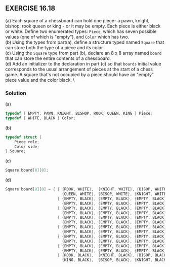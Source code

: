 ## EXERCISE 16.18
(a) Each square of a chessboard can hold one piece- a pawn, knight, bishop, rook queen or king - or it may be empty. Each piece is either black or white. Define two enumerated types: `Piece`, which has seven possible values (one of which is "empty"), and `Color` which has two. \
(b) Using the types from part(a), define a structure typed named `Square` that can store both the type of a piece and its color. \
(c) Using the `Square` type from part (b), declare an 8 x 8 array named `board` that can store the entire contents of a chessboard. \
(d) Add an initializer to the declaration in part (c) so that `boards` initial value corresponds to the usual arrangement of pieces at the start of a chess game. A square that's not occupied by a piece should have an "empty" piece value and the color black. \

### Solution
(a)
```c
typedef { EMPTY, PAWN, KNIGHT, BISHOP, ROOK, QUEEN, KING } Piece;
typedef { WHITE, BLACK } Color;
```
(b)
```c
typedef struct {
    Piece role;
    Color side;
} Square;
```
(c)
```c
Square board[8][8];
```
(d)
```c
Square board[8][8] = { { {ROOK, WHITE},  {KNIGHT, WHITE}, {BISOP, WHITE}, {KING, WHITE},
                         {QUEEN, WHITE}, {BISOP, WHITE}, {KNIGHT, WHITE}, {ROOK, WHITE} },
                       { {EMPTY, BLACK}, {EMPTY, BLACK}, {EMPTY, BLACK},  {EMPTY, BLACK},
                         {EMPTY, BLACK}, {EMPTY, BLACK}, {EMPTY, BLACK},  {EMPTY, BLACK} },
                       { {EMPTY, BLACK}, {EMPTY, BLACK}, {EMPTY, BLACK},  {EMPTY, BLACK},
                         {EMPTY, BLACK}, {EMPTY, BLACK}, {EMPTY, BLACK},  {EMPTY, BLACK} },
                       { {EMPTY, BLACK}, {EMPTY, BLACK}, {EMPTY, BLACK},  {EMPTY, BLACK},
                         {EMPTY, BLACK}, {EMPTY, BLACK}, {EMPTY, BLACK},  {EMPTY, BLACK} },
                       { {EMPTY, BLACK}, {EMPTY, BLACK}, {EMPTY, BLACK},  {EMPTY, BLACK},
                         {EMPTY, BLACK}, {EMPTY, BLACK}, {EMPTY, BLACK},  {EMPTY, BLACK} },
                       { {EMPTY, BLACK}, {EMPTY, BLACK}, {EMPTY, BLACK},  {EMPTY, BLACK},
                         {EMPTY, BLACK}, {EMPTY, BLACK}, {EMPTY, BLACK},  {EMPTY, BLACK} },
                       { {EMPTY, BLACK}, {EMPTY, BLACK}, {EMPTY, BLACK},  {EMPTY, BLACK},
                         {EMPTY, BLACK}, {EMPTY, BLACK}, {EMPTY, BLACK},  {EMPTY, BLACK} },
                       { {ROOK, BLACK},  {KNIGHT, BLACK}, {BISOP, BLACK}, {QUEEN, BLACK},
                         {KING, BLACK},  {BISOP, BLACK}, {KNIGHT, BLACK}, {ROOK, BLACK} } };
```
